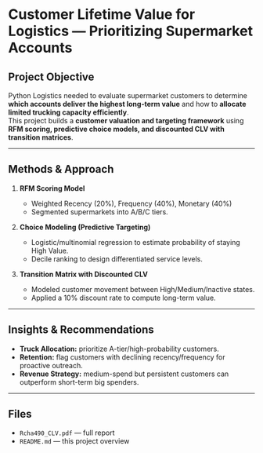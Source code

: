 # Customer Lifetime Value for Logistics — Prioritizing Supermarket Accounts

##  Project Objective
Python Logistics needed to evaluate supermarket customers to determine **which accounts deliver the highest long-term value** and how to **allocate limited trucking capacity efficiently**.  
This project builds a **customer valuation and targeting framework** using **RFM scoring, predictive choice models, and discounted CLV with transition matrices**.

---

## Methods & Approach
1. **RFM Scoring Model**  
   - Weighted Recency (20%), Frequency (40%), Monetary (40%)  
   - Segmented supermarkets into A/B/C tiers.  

2. **Choice Modeling (Predictive Targeting)**  
   - Logistic/multinomial regression to estimate probability of staying High Value.  
   - Decile ranking to design differentiated service levels.  

3. **Transition Matrix with Discounted CLV**  
   - Modeled customer movement between High/Medium/Inactive states.  
   - Applied a 10% discount rate to compute long-term value.  

---

## Insights & Recommendations
- **Truck Allocation:** prioritize A-tier/high-probability customers.  
- **Retention:** flag customers with declining recency/frequency for proactive outreach.  
- **Revenue Strategy:** medium-spend but persistent customers can outperform short-term big spenders.  

---

## Files
- `Rcha490_CLV.pdf` — full report  
- `README.md` — this project overview

